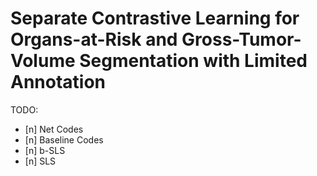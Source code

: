# Separate Contrastive Learning for Organs-at-Risk and Gross-Tumor-Volume Segmentation with Limited Annotation

TODO:

- [n] Net Codes
- [n] Baseline Codes
- [n] b-SLS
- [n] SLS
